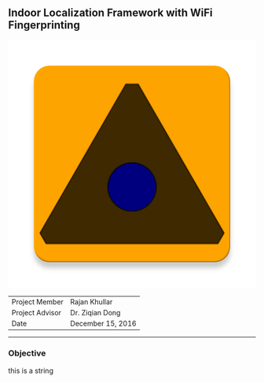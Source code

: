 ## Indoor Localization Framework with WiFi Fingerprinting

![icon](docs/images/icon.png)

|                 |                   |
| --------------- | ----------------- |
| Project Member  | Rajan Khullar     |
| Project Advisor | Dr. Ziqian Dong   |
| Date            | December 15, 2016 |

------
### Objective

this is a string